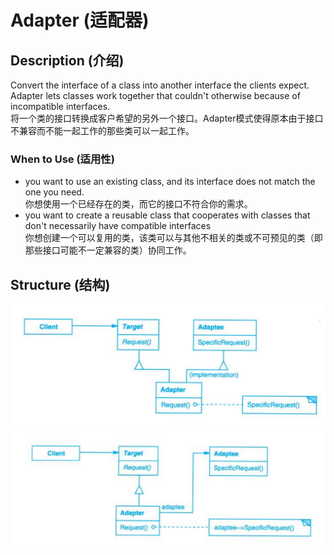 # Adapter (适配器)

## Description (介绍)

Convert the interface of a class into another interface the clients expect. Adapter lets classes work together that couldn't otherwise because of incompatible interfaces.   
将一个类的接口转换成客户希望的另外一个接口。Adapter模式使得原本由于接口不兼容而不能一起工作的那些类可以一起工作。

### When to Use (适用性)

- you want to use an existing class, and its interface does not match the one you need.  
你想使用一个已经存在的类，而它的接口不符合你的需求。
- you want to create a reusable class that cooperates with classes that don't necessarily have compatible interfaces  
你想创建一个可以复用的类，该类可以与其他不相关的类或不可预见的类（即那些接口可能不一定兼容的类）协同工作。

## Structure (结构)
![ClassAdapter Structure](class_structure.png)
![ObjectAdapter Structure](object_structure.png)
